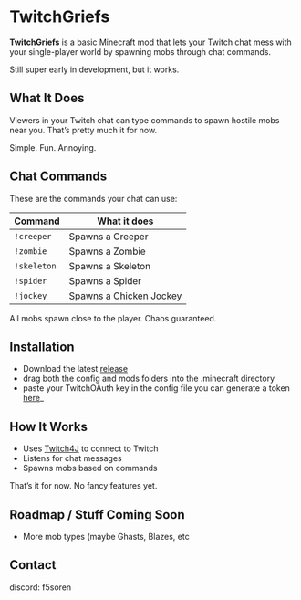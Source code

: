 # TwitchGriefs

**TwitchGriefs** is a basic Minecraft mod that lets your Twitch chat mess with your single-player world by spawning mobs through chat commands.

Still super early in development, but it works.


## What It Does

Viewers in your Twitch chat can type commands to spawn hostile mobs near you. That’s pretty much it for now.

Simple. Fun. Annoying.


## Chat Commands

These are the commands your chat can use:

| Command     | What it does            |
|-------------|--------------------------|
| `!creeper`  | Spawns a Creeper         |
| `!zombie`   | Spawns a Zombie          |
| `!skeleton` | Spawns a Skeleton        |
| `!spider`   | Spawns a Spider          |
| `!jockey`   | Spawns a Chicken Jockey  |

All mobs spawn close to the player. Chaos guaranteed.


## Installation 

- Download the latest [release](https://github.com/jonejadave/twitch-griefs-1.21.5/releases/latest/download/twitch-griefs-1.0.0.zip)
- drag both the config and mods folders into the .minecraft directory
- paste your TwitchOAuth key in the config file you can generate a token [here](https://twitchtokengenerator.com/)_


## How It Works

- Uses [Twitch4J](https://github.com/twitch4j/twitch4j) to connect to Twitch
- Listens for chat messages
- Spawns mobs based on commands

That’s it for now. No fancy features yet.


## Roadmap / Stuff Coming Soon

- More mob types (maybe Ghasts, Blazes, etc

## Contact

discord: f5soren 
